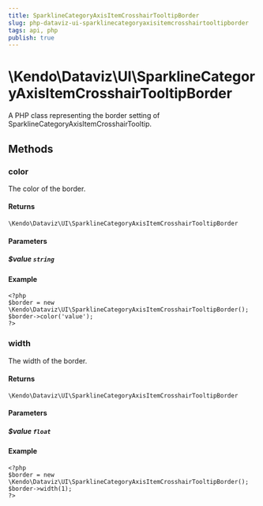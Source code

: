 ```yaml
---
title: SparklineCategoryAxisItemCrosshairTooltipBorder
slug: php-dataviz-ui-sparklinecategoryaxisitemcrosshairtooltipborder
tags: api, php
publish: true
---
```


# \Kendo\Dataviz\UI\SparklineCategoryAxisItemCrosshairTooltipBorder

A PHP class representing the border setting of SparklineCategoryAxisItemCrosshairTooltip.


## Methods

### color
The color of the border.

#### Returns
`\Kendo\Dataviz\UI\SparklineCategoryAxisItemCrosshairTooltipBorder`

#### Parameters

##### $value `string`



#### Example 
    <?php
    $border = new \Kendo\Dataviz\UI\SparklineCategoryAxisItemCrosshairTooltipBorder();
    $border->color('value');
    ?>

### width
The width of the border.

#### Returns
`\Kendo\Dataviz\UI\SparklineCategoryAxisItemCrosshairTooltipBorder`

#### Parameters

##### $value `float`



#### Example 
    <?php
    $border = new \Kendo\Dataviz\UI\SparklineCategoryAxisItemCrosshairTooltipBorder();
    $border->width(1);
    ?>

 
